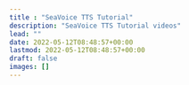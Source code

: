 ```yaml
---
title : "SeaVoice TTS Tutorial"
description: "SeaVoice TTS Tutorial videos"
lead: ""
date: 2022-05-12T08:48:57+00:00
lastmod: 2022-05-12T08:48:57+00:00
draft: false
images: []
---
```

